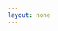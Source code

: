 ```yaml
---
layout: none
---
```


<RedoclyAPIBlock src="/firefly-services/docs/photoshop_replaceSmartObject.json" width="600px" disableSidebar hideTryItPanel scrollYOffset={64} generateCodeSamples="languages: [{lang: 'curl'}]" />
